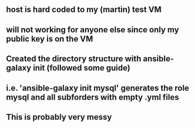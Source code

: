 ## host is hard coded to my (martin) test VM

## will not working for anyone else since only my public key is on the VM

## Created the directory structure with ansible-galaxy init (followed some guide)
## i.e. 'ansible-galaxy init mysql' generates the role mysql and all subforders with empty .yml files

## This is probably very messy
